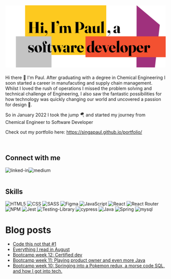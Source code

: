 ## ![](./paul.png)

Hi there 👋 I'm Paul. After graduating with a degree in Chemical Engineering I soon started a career in manufacuting and supply chain management. Whilst I loved the rush of operations I missed the problem solving and technical challenge of Engineering, I also saw the fantastic possibilities for how technology was quickly changing our world and uncovered a passion for design 🎨.

So in January 2022 I took the jump 🪂 and started my journey from Chemical Engineer to Software Developer

Check out my portfolio here: https://singapaul.github.io/portfolio/

<br>

## Connect with me

[<img align="left" alt="linked-in" src="https://img.shields.io/badge/linkedin-%230077B5.svg?&style=for-the-badge&logo=linkedin&logoColor=white" />](https://www.linkedin.com/in/paul-hardman-1199b6108/)
[<img align="left" alt="medium" src="https://img.shields.io/badge/medium-%2312100E.svg?&style=for-the-badge&logo=medium&logoColor=white" />](https://medium.com/@paulmichaelhardman/)

<br>
<br>

## Skills 

![HTML5](https://img.shields.io/badge/HTML5-E34F26?style=for-the-badge&logo=html5&logoColor=white)
![CSS](https://img.shields.io/badge/CSS-239120?&style=for-the-badge&logo=css3&logoColor=white)
![SASS](https://img.shields.io/badge/Sass-CC6699?style=for-the-badge&logo=sass&logoColor=white)
![Figma](https://img.shields.io/badge/figma-%23F24E1E.svg?style=for-the-badge&logo=figma&logoColor=white)
![JavaScript](https://img.shields.io/badge/JavaScript-323330?style=for-the-badge&logo=javascript&logoColor=F7DF1E)
![React](https://img.shields.io/badge/React-20232A?style=for-the-badge&logo=react&logoColor=61DAFB)
![React Router](https://img.shields.io/badge/React_Router-CA4245?style=for-the-badge&logo=react-router&logoColor=white)
![NPM](https://img.shields.io/badge/NPM-%23000000.svg?style=for-the-badge&logo=npm&logoColor=white)
![Jest](https://img.shields.io/badge/-jest-%23C21325?style=for-the-badge&logo=jest&logoColor=white)
![Testing-Library](https://img.shields.io/badge/-TestingLibrary-%23E33332?style=for-the-badge&logo=testing-library&logoColor=white)
![cypress](https://img.shields.io/badge/-cypress-%23E5E5E5?style=for-the-badge&logo=cypress&logoColor=058a5e)
![Java](https://img.shields.io/badge/Java-ED8B00?style=for-the-badge&logo=java&logoColor=white)
![Spring](https://img.shields.io/badge/Spring-6DB33F?style=for-the-badge&logo=spring&logoColor=white)
![mysql](https://img.shields.io/badge/MySQL-00000F?style=for-the-badge&logo=mysql&logoColor=white)

# Blog posts
<!-- BLOG-POST-LIST:START -->
- [Code this not that #1](https://medium.com/@paulmichaelhardman/code-this-not-that-1-a09ddb39da32?source=rss-abcfe04287f6------2)
- [Everything I read in August](https://medium.com/@paulmichaelhardman/everything-i-read-in-august-f2171f4ee864?source=rss-abcfe04287f6------2)
- [Bootcamp week 12: Certified dev](https://medium.com/@paulmichaelhardman/bootcamp-week-12-certified-dev-fa7b4518ada6?source=rss-abcfe04287f6------2)
- [Bootcamp week 11: Playing product owner and even more Java](https://medium.com/@paulmichaelhardman/bootcamp-week-11-playing-product-owner-and-even-more-java-dc7b84e2380?source=rss-abcfe04287f6------2)
- [Bootcamp week 10: Springing into a Pokemon redux, a morse code SQL, and how I got into tech.](https://medium.com/@paulmichaelhardman/bootcamp-week-10-springing-into-a-pokemon-redux-a-morse-code-sql-and-how-i-got-into-tech-184b0bc8cc52?source=rss-abcfe04287f6------2)
<!-- BLOG-POST-LIST:END -->


